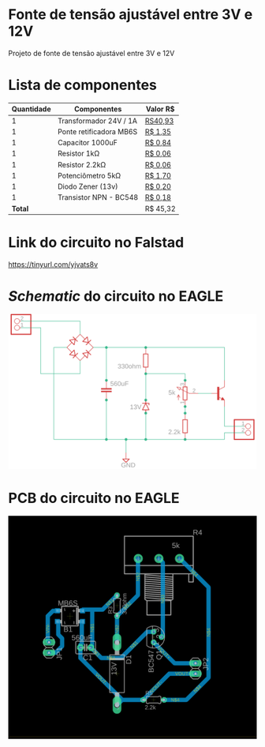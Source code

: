 # Fonte de tensão ajustável entre 3V e 12V

Projeto de fonte de tensão ajustável entre 3V e 12V

# Lista de componentes
| Quantidade | Componentes        | Valor R$ |
|------------|--------------------|----------|
| 1          | Transformador 24V / 1A | [RS40,93](https://www.baudaeletronica.com.br/transformador-trafo-1a-24v.html?gclid=CjwKCAjwlrqHBhByEiwAnLmYUKp_27Euzx1MRPJrL1WUFsH_QbNIpcHSARynfr1GRRJqYMff7XczURoCjzQQAvD_BwE)
| 1          | Ponte retificadora MB6S       | [R$ 1,35](https://produto.mercadolivre.com.br/MLB-1614894177-10x-ponte-retificadora-mb6s-ponte-de-diodo-mb6s-_JM?matt_tool=18956390&utm_source=google_shopping&utm_medium=organic) |
| 1          | Capacitor 1000uF    | [R$ 0,84](https://www.baudaeletronica.com.br/capacitor-eletrolitico-1000uf-25v.html) |
| 1          | Resistor 1kΩ    | [R$ 0,06](https://www.baudaeletronica.com.br/resistor-1k-5-1-4w.html) |
| 1          | Resistor 2.2kΩ   | [R$ 0,06](https://www.baudaeletronica.com.br/resistor-2k2-5-1-4w.html) |
| 1          | Potenciômetro  5kΩ  | [R$ 1,70](https://www.baudaeletronica.com.br/potenciometro-linear-de-5k-5000.html) |
| 1          | Diodo Zener (13v)  | [R$ 0,20](https://www.baudaeletronica.com.br/diodo-zener-1n4743-13v-1w.html) |
| 1          | Transistor NPN - BC548     | [R$ 0,18](https://www.baudaeletronica.com.br/transistor-npn-bc548.html) |
| **Total**  |                    |  R$ 45,32 |

# Link do circuito no Falstad
https://tinyurl.com/yjvats8v

# *Schematic* do circuito no EAGLE

![alt text](https://github.com/ivanmateus/fonte-tensao-ajustavel/blob/main/fonte-tensao-schematic.png 'Projeto esquemático no EAGLE')

# PCB do circuito no EAGLE

![alt text](https://github.com/ivanmateus/fonte-tensao-ajustavel/blob/main/fonte-tensao-pcb.png 'Projeto esquemático no EAGLE')
